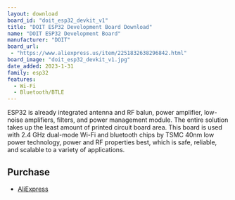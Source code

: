 ```yaml
---
layout: download
board_id: "doit_esp32_devkit_v1"
title: "DOIT ESP32 Development Board Download"
name: "DOIT ESP32 Development Board"
manufacturer: "DOIT"
board_url:
 - "https://www.aliexpress.us/item/2251832638296842.html"
board_image: "doit_esp32_devkit_v1.jpg"
date_added: 2023-1-31
family: esp32
features:
  - Wi-Fi
  - Bluetooth/BTLE
---
```


ESP32 is already integrated antenna and RF balun, power amplifier, low-noise amplifiers, filters,
and power management module. The entire solution takes up the least amount of printed circuit board area.
This board is used with 2.4 GHz dual-mode Wi-Fi and bluetooth chips by TSMC 40nm low power technology,
power and RF properties best, which is safe, reliable, and scalable to a variety of applications.

## Purchase

* [AliExpress](https://www.aliexpress.us/item/2251832638296842.html)